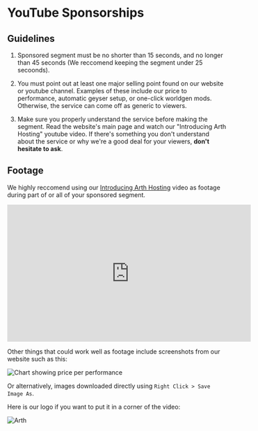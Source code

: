 # YouTube Sponsorships

## Guidelines

1. Sponsored segment must be no shorter than 15 seconds, and no longer than 45 seconds (We reccomend keeping the segment under 25 secoonds).

2. You must point out at least one major selling point found on our website or youtube channel. Examples of these include our price to performance, automatic geyser setup, or one-click worldgen mods. Otherwise, the service can come off as generic to viewers.

3. Make sure you properly understand the service before making the segment. Read the website's main page and watch our "Introducing Arth Hosting" youtube video. If there's something you don't understand about the service or why we're a good deal for your viewers, **don't hesitate to ask**.

## Footage

We highly reccomend using our [Introducing Arth Hosting](https://www.youtube.com/watch?v=J9r_QaqX23M) video as footage during part of or all of your sponsored segment. 

<iframe width="560" height="315" src="https://www.youtube-nocookie.com/embed/J9r_QaqX23M?si=SWnTOs9lPS-XfCYe" title="YouTube video player" frameborder="0" allow="accelerometer; autoplay; clipboard-write; encrypted-media; gyroscope; picture-in-picture; web-share" referrerpolicy="strict-origin-when-cross-origin" allowfullscreen></iframe>

Other things that could work well as footage include screenshots from our website such as this:

![Chart showing price per performance](https://i.imgur.com/GIGL0ut.png)

Or alternatively, images downloaded directly using `Right Click > Save Image As`. 

Here is our logo if you want to put it in a corner of the video:

![Arth](https://i.imgur.com/aSD9r9W.png)